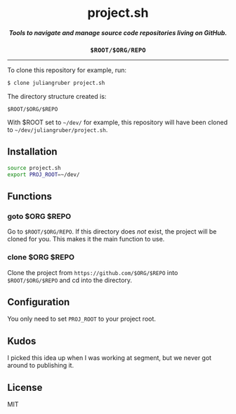 
<h1 align="center">project.sh</h1>

<h5 align="center">Tools to navigate and manage source code repositories living on GitHub.</h5>

<div align="center">
  <strong><pre>$ROOT/$ORG/REPO</pre></strong>
</div>

---

To clone this repository for example, run:

```bash
$ clone juliangruber project.sh
```

The directory structure created is:

```
$ROOT/$ORG/$REPO
```

With $ROOT set to `~/dev/` for example, this repository will have been cloned
to `~/dev/juliangruber/project.sh`.


## Installation

```bash
source project.sh
export PROJ_ROOT=~/dev/
```

## Functions

### goto $ORG $REPO

Go to `$ROOT/$ORG/REPO`. If this directory does _not_ exist, the project will be cloned for you. This makes it the main function to use.

### clone $ORG $REPO

Clone the project from `https://github.com/$ORG/$REPO` into `$ROOT/$ORG/$REPO` and cd into the directory.

## Configuration

You only need to set `PROJ_ROOT` to your project root.

## Kudos

I picked this idea up when I was working at segment, but we never got around to publishing it.

## License

MIT
